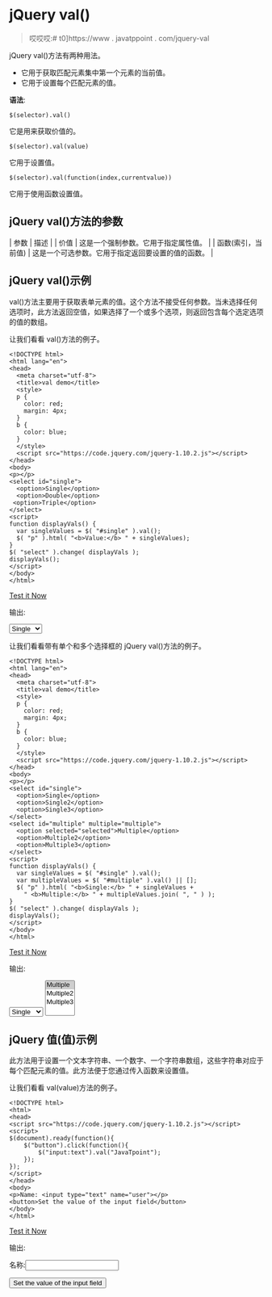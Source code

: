 # jQuery val()

> 哎哎哎:# t0]https://www . javatppoint . com/jquery-val

jQuery val()方法有两种用法。

*   它用于获取匹配元素集中第一个元素的当前值。
*   它用于设置每个匹配元素的值。

**语法**:

```
$(selector).val()

```

它是用来获取价值的。

```
$(selector).val(value)

```

它用于设置值。

```
$(selector).val(function(index,currentvalue)) 

```

它用于使用函数设置值。

## jQuery val()方法的参数

| 参数 | 描述 |
| 价值 | 这是一个强制参数。它用于指定属性值。 |
| 函数(索引，当前值) | 这是一个可选参数。它用于指定返回要设置的值的函数。 |

## jQuery val()示例

val()方法主要用于获取表单元素的值。这个方法不接受任何参数。当未选择任何选项时，此方法返回空值，如果选择了一个或多个选项，则返回包含每个选定选项的值的数组。

让我们看看 val()方法的例子。

```
<!DOCTYPE html>  
<html lang="en">  
<head>  
  <meta charset="utf-8">  
  <title>val demo</title>  
  <style>  
  p {  
    color: red;  
    margin: 4px;  
  }  
  b {  
    color: blue;  
  }  
  </style>  
  <script src="https://code.jquery.com/jquery-1.10.2.js"></script>  
</head>  
<body>  
<p></p>  
<select id="single">  
  <option>Single</option>  
  <option>Double</option>  
 <option>Triple</option>  
</select>  
<script>  
function displayVals() {  
  var singleValues = $( "#single" ).val();  
  $( "p" ).html( "<b>Value:</b> " + singleValues);  
}  
$( "select" ).change( displayVals );  
displayVals();  
</script>  
</body>  
</html> 

```

[Test it Now](https://www.javatpoint.com/oprweb/test.jsp?filename=jqueryval11)

输出:

<select id="single"><option>Single</option> <option>Double</option> <option>Triple</option></select>

让我们看看带有单个和多个选择框的 jQuery val()方法的例子。

```
<!DOCTYPE html>
<html lang="en">
<head>
  <meta charset="utf-8">
  <title>val demo</title>
  <style>
  p {
    color: red;
    margin: 4px;
  }
  b {
    color: blue;
  }
  </style>
  <script src="https://code.jquery.com/jquery-1.10.2.js"></script>
</head>
<body>
<p></p>
<select id="single">
  <option>Single</option>
  <option>Single2</option>
  <option>Single3</option>
</select>
<select id="multiple" multiple="multiple">
  <option selected="selected">Multiple</option>
  <option>Multiple2</option>
  <option>Multiple3</option>
</select>
<script>
function displayVals() {
  var singleValues = $( "#single" ).val();
  var multipleValues = $( "#multiple" ).val() || [];
  $( "p" ).html( "<b>Single:</b> " + singleValues +
    " <b>Multiple:</b> " + multipleValues.join( ", " ) );
}
$( "select" ).change( displayVals );
displayVals();
</script>
</body>
</html>

```

[Test it Now](https://www.javatpoint.com/oprweb/test.jsp?filename=jqueryval1)

输出:

<select id="single2"><option>Single</option> <option>Single2</option> <option>Single3</option></select> <select id="multiple" multiple="multiple"><option selected="selected">Multiple</option> <option>Multiple2</option> <option>Multiple3</option></select>

## jQuery 值(值)示例

此方法用于设置一个文本字符串、一个数字、一个字符串数组，这些字符串对应于每个匹配元素的值。此方法便于您通过传入函数来设置值。

让我们看看 val(value)方法的例子。

```
<!DOCTYPE html>
<html>
<head>
<script src="https://code.jquery.com/jquery-1.10.2.js"></script>
<script>
$(document).ready(function(){
    $("button").click(function(){
        $("input:text").val("JavaTpoint");
    });
});
</script>
</head>
<body>
<p>Name: <input type="text" name="user"></p>
<button>Set the value of the input field</button>
</body>
</html>

```

[Test it Now](https://www.javatpoint.com/oprweb/test.jsp?filename=jqueryval3)

输出:

名称:<input type="text" name="user">

<button class="b3">Set the value of the input field</button>